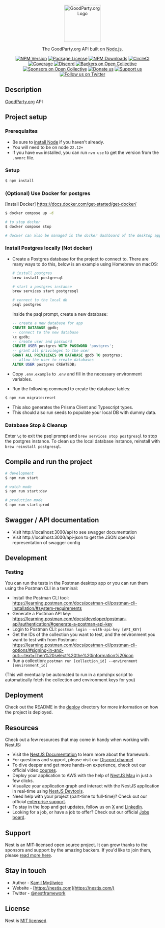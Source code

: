 <p align="center">
  <a href="https://goodparty.org" target="blank"><img src="https://goodparty.org/images/logo-hologram-white.svg" width="120" alt="GoodParty.org Logo" /></a>
</p>

[circleci-image]: https://img.shields.io/circleci/build/github/nestjs/nest/master?token=abc123def456
[circleci-url]: https://circleci.com/gh/nestjs/nest

  <p align="center">The GoodParty.org API built on <a href="http://nodejs.org" target="_blank">Node.js</a>.</p>
    <p align="center">
<a href="https://www.npmjs.com/~nestjscore" target="_blank"><img src="https://img.shields.io/npm/v/@nestjs/core.svg" alt="NPM Version" /></a>
<a href="https://www.npmjs.com/~nestjscore" target="_blank"><img src="https://img.shields.io/npm/l/@nestjs/core.svg" alt="Package License" /></a>
<a href="https://www.npmjs.com/~nestjscore" target="_blank"><img src="https://img.shields.io/npm/dm/@nestjs/common.svg" alt="NPM Downloads" /></a>
<a href="https://circleci.com/gh/nestjs/nest" target="_blank"><img src="https://img.shields.io/circleci/build/github/nestjs/nest/master" alt="CircleCI" /></a>
<a href="https://coveralls.io/github/nestjs/nest?branch=master" target="_blank"><img src="https://coveralls.io/repos/github/nestjs/nest/badge.svg?branch=master#9" alt="Coverage" /></a>
<a href="https://discord.gg/G7Qnnhy" target="_blank"><img src="https://img.shields.io/badge/discord-online-brightgreen.svg" alt="Discord"/></a>
<a href="https://opencollective.com/nest#backer" target="_blank"><img src="https://opencollective.com/nest/backers/badge.svg" alt="Backers on Open Collective" /></a>
<a href="https://opencollective.com/nest#sponsor" target="_blank"><img src="https://opencollective.com/nest/sponsors/badge.svg" alt="Sponsors on Open Collective" /></a>
  <a href="https://paypal.me/kamilmysliwiec" target="_blank"><img src="https://img.shields.io/badge/Donate-PayPal-ff3f59.svg" alt="Donate us"/></a>
    <a href="https://opencollective.com/nest#sponsor"  target="_blank"><img src="https://img.shields.io/badge/Support%20us-Open%20Collective-41B883.svg" alt="Support us"></a>
  <a href="https://twitter.com/nestframework" target="_blank"><img src="https://img.shields.io/twitter/follow/nestframework.svg?style=social&label=Follow" alt="Follow us on Twitter"></a>
</p>
  <!--[![Backers on Open Collective](https://opencollective.com/nest/backers/badge.svg)](https://opencollective.com/nest#backer)
  [![Sponsors on Open Collective](https://opencollective.com/nest/sponsors/badge.svg)](https://opencollective.com/nest#sponsor)-->

## Description

[GoodParty.org](https://goodparty.org) API

## Project setup

### Prerequisites

- Be sure to [install Node](https://docs.npmjs.com/downloading-and-installing-node-js-and-npm) if you haven't already.
- You will need to be on node `22.12+`
- If you have `nvm` installed, you can run `nvm use` to get the version from the `.nvmrc` file.

### Setup

```bash
$ npm install
```


### (Optional) Use Docker for postgres
[Install Docker] https://docs.docker.com/get-started/get-docker/
``` bash
$ docker compose up -d

# to stop docker
$ docker compose stop

# docker can also be managed in the docker dashboard of the desktop app
```

### Install Postgres locally (Not docker)
- Create a Postgres database for the project to connect to. There are many ways to do this, below is an example using Homebrew on macOS:

  ```sh
  # install postgres
  brew install postgresql

  # start a postgres instance
  brew services start postgresql

  # connect to the local db
  psql postgres
  ```

  Inside the psql prompt, create a new database:

  ```sql
  -- create a new database for app
  CREATE DATABASE gpdb;
  -- connect to the new database
  \c gpdb;
  -- create user and password
  CREATE USER postgres WITH PASSWORD 'postgres';
  -- grant all privileges to the user
  GRANT ALL PRIVILEGES ON DATABASE gpdb TO postgres;
  -- allow the user to create databases
  ALTER USER postgres CREATEDB;
  ```

- Copy `.env.example` to `.env` and fill in the necessary environment variables.
- Run the following command to create the database tables:

```bash
$ npm run migrate:reset
```

- This also generates the Prisma Client and Typescript types.
- This should also run seeds to populate your local DB with dummy data.

### Database Stop & Cleanup

  Enter `\q` to exit the psql prompt and `brew services stop postgresql` to stop the postgres instance. To clean up the local database instance, reinstall with `brew reinstall postgresql`.


## Compile and run the project

```bash
# development
$ npm run start

# watch mode
$ npm run start:dev

# production mode
$ npm run start:prod
```

## Swagger / API documentation

- Visit http://localhost:3000/api to see swagger documentation
- Visit http://localhost:3000/api-json to get the JSON openApi representation of swagger config

## Development

### Testing

You can run the tests in the Postman desktop app or you can run them using the Postman CLI in a terminal:

- Install the Postman CLI tool: https://learning.postman.com/docs/postman-cli/postman-cli-installation/#system-requirements
- Generate a Postman API key: https://learning.postman.com/docs/developer/postman-api/authentication/#generate-a-postman-api-key
- Login to Postman CLI: `postman login --with-api-key [API_KEY]`
- Get the IDs of the collection you want to test, and the environment you want to test with from Postman: https://learning.postman.com/docs/postman-cli/postman-cli-options/#signing-in-and-out:~:text=Then%20select%20the%20information%20icon
- Run a collection: `postman run [collection_id] --environment [environment_id]`

(This will eventually be automated to run in a npm/npx script to automatically fetch the collection and environment keys for you)

## Deployment

Check out the README in the [deploy](./deploy) directory for more information on how the project is deployed.

## Resources

Check out a few resources that may come in handy when working with NestJS:

- Visit the [NestJS Documentation](https://docs.nestjs.com) to learn more about the framework.
- For questions and support, please visit our [Discord channel](https://discord.gg/G7Qnnhy).
- To dive deeper and get more hands-on experience, check out our official video [courses](https://courses.nestjs.com/).
- Deploy your application to AWS with the help of [NestJS Mau](https://mau.nestjs.com) in just a few clicks.
- Visualize your application graph and interact with the NestJS application in real-time using [NestJS Devtools](https://devtools.nestjs.com).
- Need help with your project (part-time to full-time)? Check out our official [enterprise support](https://enterprise.nestjs.com).
- To stay in the loop and get updates, follow us on [X](https://x.com/nestframework) and [LinkedIn](https://linkedin.com/company/nestjs).
- Looking for a job, or have a job to offer? Check out our official [Jobs board](https://jobs.nestjs.com).

## Support

Nest is an MIT-licensed open source project. It can grow thanks to the sponsors and support by the amazing backers. If you'd like to join them, please [read more here](https://docs.nestjs.com/support).

## Stay in touch

- Author - [Kamil Myśliwiec](https://twitter.com/kammysliwiec)
- Website - [https://nestjs.com](https://nestjs.com/)
- Twitter - [@nestframework](https://twitter.com/nestframework)

## License

Nest is [MIT licensed](https://github.com/nestjs/nest/blob/master/LICENSE).
